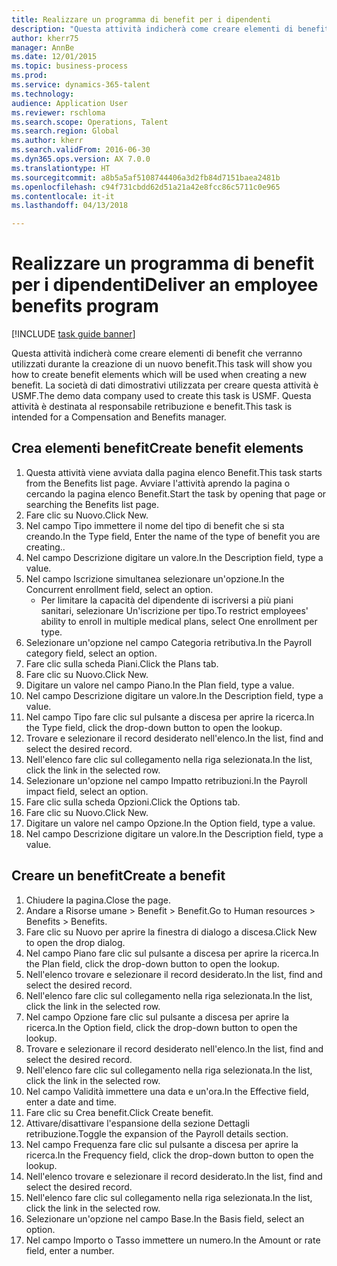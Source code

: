 ```yaml
--- 
title: Realizzare un programma di benefit per i dipendenti
description: "Questa attività indicherà come creare elementi di benefit che verranno utilizzati durante la creazione di un nuovo benefit."
author: kherr75
manager: AnnBe
ms.date: 12/01/2015
ms.topic: business-process
ms.prod: 
ms.service: dynamics-365-talent
ms.technology: 
audience: Application User
ms.reviewer: rschloma
ms.search.scope: Operations, Talent
ms.search.region: Global
ms.author: kherr
ms.search.validFrom: 2016-06-30
ms.dyn365.ops.version: AX 7.0.0
ms.translationtype: HT
ms.sourcegitcommit: a8b5a5af5108744406a3d2fb84d7151baea2481b
ms.openlocfilehash: c94f731cbdd62d51a21a42e8fcc86c5711c0e965
ms.contentlocale: it-it
ms.lasthandoff: 04/13/2018

---
```

# <a name="deliver-an-employee-benefits-program"></a><span data-ttu-id="464a7-103">Realizzare un programma di benefit per i dipendenti</span><span class="sxs-lookup"><span data-stu-id="464a7-103">Deliver an employee benefits program</span></span>

[!INCLUDE [task guide banner](../../includes/task-guide-banner.md)]

<span data-ttu-id="464a7-104">Questa attività indicherà come creare elementi di benefit che verranno utilizzati durante la creazione di un nuovo benefit.</span><span class="sxs-lookup"><span data-stu-id="464a7-104">This task will show you how to create benefit elements which will be used when creating a new benefit.</span></span> <span data-ttu-id="464a7-105">La società di dati dimostrativi utilizzata per creare questa attività è USMF.</span><span class="sxs-lookup"><span data-stu-id="464a7-105">The demo data company used to create this task is USMF.</span></span> <span data-ttu-id="464a7-106">Questa attività è destinata al responsabile retribuzione e benefit.</span><span class="sxs-lookup"><span data-stu-id="464a7-106">This task is intended for a Compensation and Benefits manager.</span></span>


## <a name="create-benefit-elements"></a><span data-ttu-id="464a7-107">Crea elementi benefit</span><span class="sxs-lookup"><span data-stu-id="464a7-107">Create benefit elements</span></span>
1. <span data-ttu-id="464a7-108">Questa attività viene avviata dalla pagina elenco Benefit.</span><span class="sxs-lookup"><span data-stu-id="464a7-108">This task starts from the Benefits list page.</span></span> <span data-ttu-id="464a7-109">Avviare l'attività aprendo la pagina o cercando la pagina elenco Benefit.</span><span class="sxs-lookup"><span data-stu-id="464a7-109">Start the task by opening that page or searching the Benefits list page.</span></span>
2. <span data-ttu-id="464a7-110">Fare clic su Nuovo.</span><span class="sxs-lookup"><span data-stu-id="464a7-110">Click New.</span></span>
3. <span data-ttu-id="464a7-111">Nel campo Tipo immettere il nome del tipo di benefit che si sta creando.</span><span class="sxs-lookup"><span data-stu-id="464a7-111">In the Type field, Enter the name of the type of benefit you are creating..</span></span>
4. <span data-ttu-id="464a7-112">Nel campo Descrizione digitare un valore.</span><span class="sxs-lookup"><span data-stu-id="464a7-112">In the Description field, type a value.</span></span>
5. <span data-ttu-id="464a7-113">Nel campo Iscrizione simultanea selezionare un'opzione.</span><span class="sxs-lookup"><span data-stu-id="464a7-113">In the Concurrent enrollment field, select an option.</span></span>
    * <span data-ttu-id="464a7-114">Per limitare la capacità del dipendente di iscriversi a più piani sanitari, selezionare Un'iscrizione per tipo.</span><span class="sxs-lookup"><span data-stu-id="464a7-114">To restrict employees' ability to enroll in multiple medical plans, select One enrollment per type.</span></span>  
6. <span data-ttu-id="464a7-115">Selezionare un'opzione nel campo Categoria retributiva.</span><span class="sxs-lookup"><span data-stu-id="464a7-115">In the Payroll category field, select an option.</span></span>
7. <span data-ttu-id="464a7-116">Fare clic sulla scheda Piani.</span><span class="sxs-lookup"><span data-stu-id="464a7-116">Click the Plans tab.</span></span>
8. <span data-ttu-id="464a7-117">Fare clic su Nuovo.</span><span class="sxs-lookup"><span data-stu-id="464a7-117">Click New.</span></span>
9. <span data-ttu-id="464a7-118">Digitare un valore nel campo Piano.</span><span class="sxs-lookup"><span data-stu-id="464a7-118">In the Plan field, type a value.</span></span>
10. <span data-ttu-id="464a7-119">Nel campo Descrizione digitare un valore.</span><span class="sxs-lookup"><span data-stu-id="464a7-119">In the Description field, type a value.</span></span>
11. <span data-ttu-id="464a7-120">Nel campo Tipo fare clic sul pulsante a discesa per aprire la ricerca.</span><span class="sxs-lookup"><span data-stu-id="464a7-120">In the Type field, click the drop-down button to open the lookup.</span></span>
12. <span data-ttu-id="464a7-121">Trovare e selezionare il record desiderato nell'elenco.</span><span class="sxs-lookup"><span data-stu-id="464a7-121">In the list, find and select the desired record.</span></span>
13. <span data-ttu-id="464a7-122">Nell'elenco fare clic sul collegamento nella riga selezionata.</span><span class="sxs-lookup"><span data-stu-id="464a7-122">In the list, click the link in the selected row.</span></span>
14. <span data-ttu-id="464a7-123">Selezionare un'opzione nel campo Impatto retribuzioni.</span><span class="sxs-lookup"><span data-stu-id="464a7-123">In the Payroll impact field, select an option.</span></span>
15. <span data-ttu-id="464a7-124">Fare clic sulla scheda Opzioni.</span><span class="sxs-lookup"><span data-stu-id="464a7-124">Click the Options tab.</span></span>
16. <span data-ttu-id="464a7-125">Fare clic su Nuovo.</span><span class="sxs-lookup"><span data-stu-id="464a7-125">Click New.</span></span>
17. <span data-ttu-id="464a7-126">Digitare un valore nel campo Opzione.</span><span class="sxs-lookup"><span data-stu-id="464a7-126">In the Option field, type a value.</span></span>
18. <span data-ttu-id="464a7-127">Nel campo Descrizione digitare un valore.</span><span class="sxs-lookup"><span data-stu-id="464a7-127">In the Description field, type a value.</span></span>

## <a name="create-a-benefit"></a><span data-ttu-id="464a7-128">Creare un benefit</span><span class="sxs-lookup"><span data-stu-id="464a7-128">Create a benefit</span></span>
1. <span data-ttu-id="464a7-129">Chiudere la pagina.</span><span class="sxs-lookup"><span data-stu-id="464a7-129">Close the page.</span></span>
2. <span data-ttu-id="464a7-130">Andare a Risorse umane > Benefit > Benefit.</span><span class="sxs-lookup"><span data-stu-id="464a7-130">Go to Human resources > Benefits > Benefits.</span></span>
3. <span data-ttu-id="464a7-131">Fare clic su Nuovo per aprire la finestra di dialogo a discesa.</span><span class="sxs-lookup"><span data-stu-id="464a7-131">Click New to open the drop dialog.</span></span>
4. <span data-ttu-id="464a7-132">Nel campo Piano fare clic sul pulsante a discesa per aprire la ricerca.</span><span class="sxs-lookup"><span data-stu-id="464a7-132">In the Plan field, click the drop-down button to open the lookup.</span></span>
5. <span data-ttu-id="464a7-133">Nell'elenco trovare e selezionare il record desiderato.</span><span class="sxs-lookup"><span data-stu-id="464a7-133">In the list, find and select the desired record.</span></span>
6. <span data-ttu-id="464a7-134">Nell'elenco fare clic sul collegamento nella riga selezionata.</span><span class="sxs-lookup"><span data-stu-id="464a7-134">In the list, click the link in the selected row.</span></span>
7. <span data-ttu-id="464a7-135">Nel campo Opzione fare clic sul pulsante a discesa per aprire la ricerca.</span><span class="sxs-lookup"><span data-stu-id="464a7-135">In the Option field, click the drop-down button to open the lookup.</span></span>
8. <span data-ttu-id="464a7-136">Trovare e selezionare il record desiderato nell'elenco.</span><span class="sxs-lookup"><span data-stu-id="464a7-136">In the list, find and select the desired record.</span></span>
9. <span data-ttu-id="464a7-137">Nell'elenco fare clic sul collegamento nella riga selezionata.</span><span class="sxs-lookup"><span data-stu-id="464a7-137">In the list, click the link in the selected row.</span></span>
10. <span data-ttu-id="464a7-138">Nel campo Validità immettere una data e un'ora.</span><span class="sxs-lookup"><span data-stu-id="464a7-138">In the Effective field, enter a date and time.</span></span>
11. <span data-ttu-id="464a7-139">Fare clic su Crea benefit.</span><span class="sxs-lookup"><span data-stu-id="464a7-139">Click Create benefit.</span></span>
12. <span data-ttu-id="464a7-140">Attivare/disattivare l'espansione della sezione Dettagli retribuzione.</span><span class="sxs-lookup"><span data-stu-id="464a7-140">Toggle the expansion of the Payroll details section.</span></span>
13. <span data-ttu-id="464a7-141">Nel campo Frequenza fare clic sul pulsante a discesa per aprire la ricerca.</span><span class="sxs-lookup"><span data-stu-id="464a7-141">In the Frequency field, click the drop-down button to open the lookup.</span></span>
14. <span data-ttu-id="464a7-142">Nell'elenco trovare e selezionare il record desiderato.</span><span class="sxs-lookup"><span data-stu-id="464a7-142">In the list, find and select the desired record.</span></span>
15. <span data-ttu-id="464a7-143">Nell'elenco fare clic sul collegamento nella riga selezionata.</span><span class="sxs-lookup"><span data-stu-id="464a7-143">In the list, click the link in the selected row.</span></span>
16. <span data-ttu-id="464a7-144">Selezionare un'opzione nel campo Base.</span><span class="sxs-lookup"><span data-stu-id="464a7-144">In the Basis field, select an option.</span></span>
17. <span data-ttu-id="464a7-145">Nel campo Importo o Tasso immettere un numero.</span><span class="sxs-lookup"><span data-stu-id="464a7-145">In the Amount or rate field, enter a number.</span></span>


